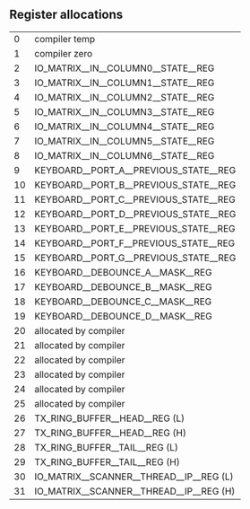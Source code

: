 ## Register allocations

|    |                                                                 |
|----|-----------------------------------------------------------------|
|  0 | compiler temp                                                   |
|  1 | compiler zero                                                   |
|  2 | IO_MATRIX__IN__COLUMN0__STATE__REG                              |
|  3 | IO_MATRIX__IN__COLUMN1__STATE__REG                              |
|  4 | IO_MATRIX__IN__COLUMN2__STATE__REG                              |
|  5 | IO_MATRIX__IN__COLUMN3__STATE__REG                              |
|  6 | IO_MATRIX__IN__COLUMN4__STATE__REG                              |
|  7 | IO_MATRIX__IN__COLUMN5__STATE__REG                              |
|  8 | IO_MATRIX__IN__COLUMN6__STATE__REG                              |
|  9 | KEYBOARD__PORT_A__PREVIOUS_STATE__REG                           |
| 10 | KEYBOARD__PORT_B__PREVIOUS_STATE__REG                           |
| 11 | KEYBOARD__PORT_C__PREVIOUS_STATE__REG                           |
| 12 | KEYBOARD__PORT_D__PREVIOUS_STATE__REG                           |
| 13 | KEYBOARD__PORT_E__PREVIOUS_STATE__REG                           |
| 14 | KEYBOARD__PORT_F__PREVIOUS_STATE__REG                           |
| 15 | KEYBOARD__PORT_G__PREVIOUS_STATE__REG                           |
| 16 | KEYBOARD__DEBOUNCE_A__MASK__REG                                 |
| 17 | KEYBOARD__DEBOUNCE_B__MASK__REG                                 |
| 18 | KEYBOARD__DEBOUNCE_C__MASK__REG                                 |
| 19 | KEYBOARD__DEBOUNCE_D__MASK__REG                                 |
| 20 | allocated by compiler                                           |
| 21 | allocated by compiler                                           |
| 22 | allocated by compiler                                           |
| 23 | allocated by compiler                                           |
| 24 | allocated by compiler                                           |
| 25 | allocated by compiler                                           |
| 26 | TX_RING_BUFFER__HEAD__REG (L)                                   |
| 27 | TX_RING_BUFFER__HEAD__REG (H)                                   |
| 28 | TX_RING_BUFFER__TAIL__REG (L)                                   |
| 29 | TX_RING_BUFFER__TAIL__REG (H)                                   |
| 30 | IO_MATRIX__SCANNER__THREAD__IP__REG (L)                         |
| 31 | IO_MATRIX__SCANNER__THREAD__IP__REG (H)                         |
